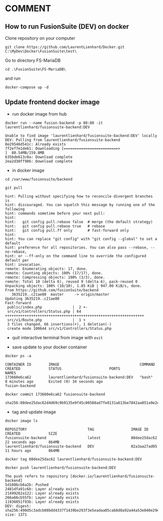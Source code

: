 # COMMENT

## How to run FusionSuite (DEV) on docker

Clone repository on your computer

```git clone https://github.com/LaurentLienhard/Docker.git C:\MyDev\Docker\FusionSuite\test\```

Go to directory FS-MariaDB

```cd .\FusionSuite\FS-MariaDB\```

and run 

```docker-compose up -d```

## Update frontend docker image

* run docker image from hub

```docker run --name fusion-backend -p 80:80 -it laurentlienhard/fusionsuite-backend:DEV```

```
Unable to find image 'laurentlienhard/fusionsuite-backend:DEV' locally
DEV: Pulling from laurentlienhard/fusionsuite-backend
0e29546d541c: Already exists
7f2ef7e1de61: Downloading [=========================>                         ]  80.54MB/159.8MB
635bde613c0a: Download complete
2ea2d30ff986: Download complete
```

* in docker image 

```cd /var/www/fusionsuite/backend```

```git pull```

```
hint: Pulling without specifying how to reconcile divergent branches is
hint: discouraged. You can squelch this message by running one of the following
hint: commands sometime before your next pull:
hint:
hint:   git config pull.rebase false  # merge (the default strategy)
hint:   git config pull.rebase true   # rebase
hint:   git config pull.ff only       # fast-forward only
hint:
hint: You can replace "git config" with "git config --global" to set a default
hint: preference for all repositories. You can also pass --rebase, --no-rebase,
hint: or --ff-only on the command line to override the configured default per
hint: invocation.
remote: Enumerating objects: 17, done.
remote: Counting objects: 100% (17/17), done.
remote: Compressing objects: 100% (3/3), done.
remote: Total 10 (delta 6), reused 9 (delta 6), pack-reused 0
Unpacking objects: 100% (10/10), 1.85 KiB | 947.00 KiB/s, done.
From https://github.com/fusionSuite/backend
   3635219..c21ae80  master     -> origin/master
Updating 3635219..c21ae80
Fast-forward
 public/index.php              |  2 +-
 src/v1/Controllers/Status.php | 64 ++++++++++++++++++++++++++++++++++++++++++++++++++++++++++++++++
 src/v1/Route.php              |  1 +
 3 files changed, 66 insertions(+), 1 deletion(-)
 create mode 100644 src/v1/Controllers/Status.php
```

* quit interactive terminal from image with ```exit```

* save update to your docker container

```docker ps -a```

```
CONTAINER ID        IMAGE                                     COMMAND             CREATED             STATUS                      PORTS               NAMES
173660e6ca62        laurentlienhard/fusionsuite-backend:DEV   "bash"              8 minutes ago       Exited (0) 34 seconds ago                       fusion-backend
```

```docker commit 173660e6ca62 fusionsuite-backend```

``` 
sha256:80dee25dac62d4d69c9b9135e9f45c00588ad7fe8131a613be7842aa051a9e2e
```

* tag and update image

```docker image ls```

```
REPOSITORY                            TAG                 IMAGE ID            CREATED             SIZE
fusionsuite-backend                   latest              80dee25dac62        22 seconds ago      864MB
laurentlienhard/fusionsuite-backend   DEV                 02a3aa27ad05        11 hours ago        864MB
```

```docker tag 80dee25dac62 laurentlienhard/fusionsuite-backend:DEV```

```docker push laurentlienhard/fusionsuite-backend:DEV```

```
The push refers to repository [docker.io/laurentlienhard/fusionsuite-backend]
5d1086cb6a2b: Pushed
2481dfa91c6b: Layer already exists
21499262a122: Layer already exists
266a66cb55fb: Layer already exists
11936051f93b: Layer already exists
DEV: digest: sha256:490d5c3adcb08bdd4337f1439be293f3e5eadaa05cab8d8a92a44a53e840e29e size: 1371
```


